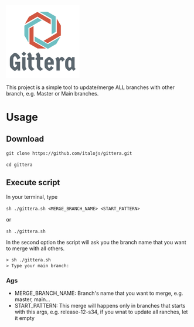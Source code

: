 ![](./logo.png)

This project is a simple tool to update/merge ALL branches with other branch, e.g. Master or Main branches.

# Usage

## Download

`git clone https://github.com/italojs/gittera.git`

`cd gittera`

## Execute script
In your terminal, type

`sh ./gittera.sh <MERGE_BRANCH_NAME> <START_PATTERN>`

or

`sh ./gittera.sh`

In the second option the script will ask you the branch name that you want to merge with all others.
```
> sh ./gittera.sh
> Type your main branch: 
```

### Ags
- MERGE_BRANCH_NAME: Branch's name that you want to merge, e.g. master, main...
- START_PATTERN: This merge will happens only in branches that starts with this args, e.g. release-12-s34, if you wnat to update all ranches, let it empty


